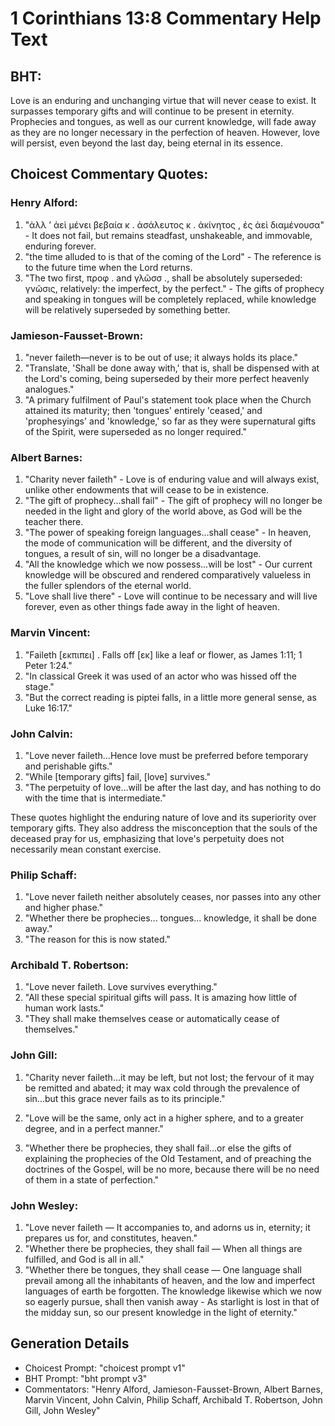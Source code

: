 # 1 Corinthians 13:8 Commentary Help Text

## BHT:
Love is an enduring and unchanging virtue that will never cease to exist. It surpasses temporary gifts and will continue to be present in eternity. Prophecies and tongues, as well as our current knowledge, will fade away as they are no longer necessary in the perfection of heaven. However, love will persist, even beyond the last day, being eternal in its essence.

## Choicest Commentary Quotes:
### Henry Alford:
1. "ἀλλ ʼ ἀεὶ μένει βεβαία κ . ἀσάλευτος κ . ἀκίνητος , ἐς ἀεὶ διαμένουσα" - It does not fail, but remains steadfast, unshakeable, and immovable, enduring forever.
2. "the time alluded to is that of the coming of the Lord" - The reference is to the future time when the Lord returns.
3. "The two first, προφ . and γλῶσσ ., shall be absolutely superseded: γνῶσις, relatively: the imperfect, by the perfect." - The gifts of prophecy and speaking in tongues will be completely replaced, while knowledge will be relatively superseded by something better.

### Jamieson-Fausset-Brown:
1. "never faileth—never is to be out of use; it always holds its place."
2. "Translate, 'Shall be done away with,' that is, shall be dispensed with at the Lord's coming, being superseded by their more perfect heavenly analogues."
3. "A primary fulfilment of Paul's statement took place when the Church attained its maturity; then 'tongues' entirely 'ceased,' and 'prophesyings' and 'knowledge,' so far as they were supernatural gifts of the Spirit, were superseded as no longer required."

### Albert Barnes:
1. "Charity never faileth" - Love is of enduring value and will always exist, unlike other endowments that will cease to be in existence.
2. "The gift of prophecy...shall fail" - The gift of prophecy will no longer be needed in the light and glory of the world above, as God will be the teacher there.
3. "The power of speaking foreign languages...shall cease" - In heaven, the mode of communication will be different, and the diversity of tongues, a result of sin, will no longer be a disadvantage.
4. "All the knowledge which we now possess...will be lost" - Our current knowledge will be obscured and rendered comparatively valueless in the fuller splendors of the eternal world.
5. "Love shall live there" - Love will continue to be necessary and will live forever, even as other things fade away in the light of heaven.

### Marvin Vincent:
1. "Faileth [εκπιπει] . Falls off [εκ] like a leaf or flower, as James 1:11; 1 Peter 1:24."
2. "In classical Greek it was used of an actor who was hissed off the stage."
3. "But the correct reading is piptei falls, in a little more general sense, as Luke 16:17."

### John Calvin:
1. "Love never faileth...Hence love must be preferred before temporary and perishable gifts."
2. "While [temporary gifts] fail, [love] survives."
3. "The perpetuity of love...will be after the last day, and has nothing to do with the time that is intermediate."

These quotes highlight the enduring nature of love and its superiority over temporary gifts. They also address the misconception that the souls of the deceased pray for us, emphasizing that love's perpetuity does not necessarily mean constant exercise.

### Philip Schaff:
1. "Love never faileth neither absolutely ceases, nor passes into any other and higher phase." 
2. "Whether there be prophecies... tongues... knowledge, it shall be done away." 
3. "The reason for this is now stated."

### Archibald T. Robertson:
1. "Love never faileth. Love survives everything."
2. "All these special spiritual gifts will pass. It is amazing how little of human work lasts."
3. "They shall make themselves cease or automatically cease of themselves."

### John Gill:
1. "Charity never faileth...it may be left, but not lost; the fervour of it may be remitted and abated; it may wax cold through the prevalence of sin...but this grace never fails as to its principle." 

2. "Love will be the same, only act in a higher sphere, and to a greater degree, and in a perfect manner."

3. "Whether there be prophecies, they shall fail...or else the gifts of explaining the prophecies of the Old Testament, and of preaching the doctrines of the Gospel, will be no more, because there will be no need of them in a state of perfection."

### John Wesley:
1. "Love never faileth — It accompanies to, and adorns us in, eternity; it prepares us for, and constitutes, heaven."
2. "Whether there be prophecies, they shall fail — When all things are fulfilled, and God is all in all."
3. "Whether there be tongues, they shall cease — One language shall prevail among all the inhabitants of heaven, and the low and imperfect languages of earth be forgotten. The knowledge likewise which we now so eagerly pursue, shall then vanish away - As starlight is lost in that of the midday sun, so our present knowledge in the light of eternity."


## Generation Details
- Choicest Prompt: "choicest prompt v1"
- BHT Prompt: "bht prompt v3"
- Commentators: "Henry Alford, Jamieson-Fausset-Brown, Albert Barnes, Marvin Vincent, John Calvin, Philip Schaff, Archibald T. Robertson, John Gill, John Wesley"
